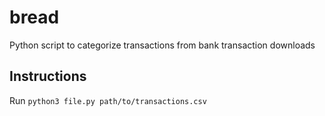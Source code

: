# bread

Python script to categorize transactions from bank transaction downloads

## Instructions

Run `python3 file.py path/to/transactions.csv`
